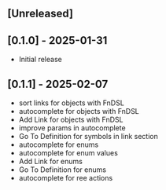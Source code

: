 ## [Unreleased]

## [0.1.0] - 2025-01-31

- Initial release

## [0.1.1] - 2025-02-07

- sort links for objects with FnDSL
- autocomplete for objects with FnDSL
- Add Link for objects with FnDSL
- improve params in autocomplete
- Go To Definition for symbols in link section
- autocomplete for enums
- autocomplete for enum values
- Add Link for enums
- Go To Definition for enums
- autocomplete for ree actions